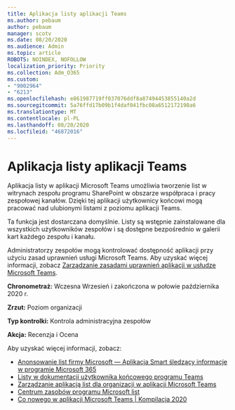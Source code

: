 ```yaml
---
title: Aplikacja listy aplikacji Teams
ms.author: pebaum
author: pebaum
manager: scotv
ms.date: 08/20/2020
ms.audience: Admin
ms.topic: article
ROBOTS: NOINDEX, NOFOLLOW
localization_priority: Priority
ms.collection: Adm_O365
ms.custom:
- "9002964"
- "6213"
ms.openlocfilehash: e861987719ff037076ddf8a87494453855140a2d
ms.sourcegitcommit: 5a76ffd17b09b1f4daf041fbc08a6512172198a6
ms.translationtype: MT
ms.contentlocale: pl-PL
ms.lasthandoff: 08/20/2020
ms.locfileid: "46872016"
---
```

# <a name="lists-app-in-teams"></a>Aplikacja listy aplikacji Teams

Aplikacja listy w aplikacji Microsoft Teams umożliwia tworzenie list w witrynach zespołu programu SharePoint w obszarze współpraca i pracy zespołowej kanałów. Dzięki tej aplikacji użytkownicy końcowi mogą pracować nad ulubionymi listami z poziomu aplikacji Teams.  

Ta funkcja jest dostarczana domyślnie. Listy są wstępnie zainstalowane dla wszystkich użytkowników zespołów i są dostępne bezpośrednio w galerii kart każdego zespołu i kanału.  

Administratorzy zespołów mogą kontrolować dostępność aplikacji przy użyciu zasad uprawnień usługi Microsoft Teams. Aby uzyskać więcej informacji, zobacz [Zarządzanie zasadami uprawnień aplikacji w usłudze Microsoft Teams](https://docs.microsoft.com/microsoftteams/teams-app-permission-policies).

**Chronometraż:** Wczesna Wrzesień i zakończona w połowie października 2020 r.  

**Zrzut:** Poziom organizacji  

**Typ kontrolki:**  Kontrola administracyjna zespołów  

**Akcja:**  Recenzja i Ocena

Aby uzyskać więcej informacji, zobacz: 

- [Anonsowanie list firmy Microsoft — Aplikacja Smart śledzący informacje w programie Microsoft 365](https://techcommunity.microsoft.com/t5/microsoft-365-blog/announcing-microsoft-lists-your-smart-information-tracking-app/ba-p/1372233)
- [Listy w dokumentacji użytkownika końcowego programu Teams](https://support.microsoft.com/office/get-started-with-lists-in-microsoft-taeams-c971e46b-b36c-491b-9c35-efeddd0297db)
- [Zarządzanie aplikacją list dla organizacji w aplikacji Microsoft Teams](https://docs.microsoft.com/microsoftteams/manage-lists-app)
- [Centrum zasobów programu Microsoft list](https://aka.ms/MSLists)
- [Co nowego w aplikacji Microsoft Teams | Kompilacja 2020](https://techcommunity.microsoft.com/t5/microsoft-teams-blog/what-s-new-in-microsoft-teams-build-edition-2020/ba-p/1394224)